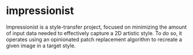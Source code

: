 # impressionist

Impressionist is a style-transfer project, focused on minimizing the amount of input data needed to effectively capture a 2D artistic style. To do so, it operates using an opinionated patch replacement algorithm to recreate a given image in a target style.
